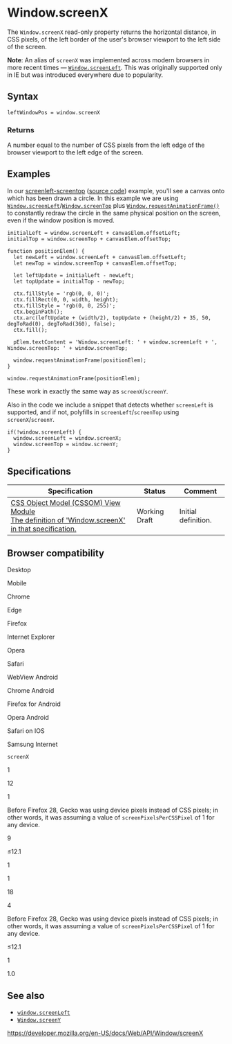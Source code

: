 Window.screenX
==============

The `Window.screenX` read-only property returns the horizontal distance, in CSS pixels, of the left border of the user's browser viewport to the left side of the screen.

**Note**: An alias of `screenX` was implemented across modern browsers in more recent times — [`Window.screenLeft`](screenleft). This was originally supported only in IE but was introduced everywhere due to popularity.

Syntax
------

    leftWindowPos = window.screenX

### Returns

A number equal to the number of CSS pixels from the left edge of the browser viewport to the left edge of the screen.

Examples
--------

In our [screenleft-screentop](https://mdn.github.io/dom-examples/screenleft-screentop/) ([source code](https://github.com/mdn/dom-examples/blob/master/screenleft-screentop/index.html)) example, you'll see a canvas onto which has been drawn a circle. In this example we are using [`Window.screenLeft`](screenleft)/[`Window.screenTop`](screentop) plus [`Window.requestAnimationFrame()`](../window/requestanimationframe) to constantly redraw the circle in the same physical position on the screen, even if the window position is moved.

    initialLeft = window.screenLeft + canvasElem.offsetLeft;
    initialTop = window.screenTop + canvasElem.offsetTop;

    function positionElem() {
      let newLeft = window.screenLeft + canvasElem.offsetLeft;
      let newTop = window.screenTop + canvasElem.offsetTop;

      let leftUpdate = initialLeft - newLeft;
      let topUpdate = initialTop - newTop;

      ctx.fillStyle = 'rgb(0, 0, 0)';
      ctx.fillRect(0, 0, width, height);
      ctx.fillStyle = 'rgb(0, 0, 255)';
      ctx.beginPath();
      ctx.arc(leftUpdate + (width/2), topUpdate + (height/2) + 35, 50, degToRad(0), degToRad(360), false);
      ctx.fill();

      pElem.textContent = 'Window.screenLeft: ' + window.screenLeft + ', Window.screenTop: ' + window.screenTop;

      window.requestAnimationFrame(positionElem);
    }

    window.requestAnimationFrame(positionElem);

These work in exactly the same way as `screenX`/`screenY`.

Also in the code we include a snippet that detects whether `screenLeft` is supported, and if not, polyfills in `screenLeft`/`screenTop` using `screenX`/`screenY`.

    if(!window.screenLeft) {
      window.screenLeft = window.screenX;
      window.screenTop = window.screenY;
    }

Specifications
--------------

<table><thead><tr class="header"><th>Specification</th><th>Status</th><th>Comment</th></tr></thead><tbody><tr class="odd"><td><a href="https://drafts.csswg.org/cssom-view/#dom-window-screenx">CSS Object Model (CSSOM) View Module<br />
<span class="small">The definition of 'Window.screenX' in that specification.</span></a></td><td><span class="spec-wd">Working Draft</span></td><td>Initial definition.</td></tr></tbody></table>

Browser compatibility
---------------------

Desktop

Mobile

Chrome

Edge

Firefox

Internet Explorer

Opera

Safari

WebView Android

Chrome Android

Firefox for Android

Opera Android

Safari on IOS

Samsung Internet

`screenX`

1

12

1

Before Firefox 28, Gecko was using device pixels instead of CSS pixels; in other words, it was assuming a value of `screenPixelsPerCSSPixel` of 1 for any device.

9

≤12.1

1

1

18

4

Before Firefox 28, Gecko was using device pixels instead of CSS pixels; in other words, it was assuming a value of `screenPixelsPerCSSPixel` of 1 for any device.

≤12.1

1

1.0

See also
--------

-   [`window.screenLeft`](screenleft)
-   [`Window.screenY`](screeny)

<a href="https://developer.mozilla.org/en-US/docs/Web/API/Window/screenX" class="_attribution-link">https://developer.mozilla.org/en-US/docs/Web/API/Window/screenX</a>
